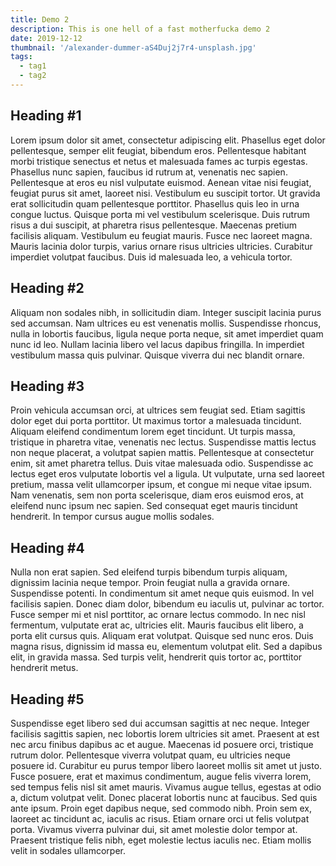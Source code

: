 ```yaml
---
title: Demo 2
description: This is one hell of a fast motherfucka demo 2
date: 2019-12-12
thumbnail: '/alexander-dummer-aS4Duj2j7r4-unsplash.jpg'
tags:
  - tag1
  - tag2
---
```

## Heading #1
Lorem ipsum dolor sit amet, consectetur adipiscing elit. Phasellus eget dolor pellentesque, semper elit feugiat, bibendum eros. Pellentesque habitant morbi tristique senectus et netus et malesuada fames ac turpis egestas. Phasellus nunc sapien, faucibus id rutrum at, venenatis nec sapien. Pellentesque at eros eu nisl vulputate euismod. Aenean vitae nisi feugiat, feugiat purus sit amet, laoreet nisi. Vestibulum eu suscipit tortor. Ut gravida erat sollicitudin quam pellentesque porttitor. Phasellus quis leo in urna congue luctus. Quisque porta mi vel vestibulum scelerisque. Duis rutrum risus a dui suscipit, at pharetra risus pellentesque. Maecenas pretium facilisis aliquam. Vestibulum eu feugiat mauris. Fusce nec laoreet magna. Mauris lacinia dolor turpis, varius ornare risus ultricies ultricies. Curabitur imperdiet volutpat faucibus. Duis id malesuada leo, a vehicula tortor.

## Heading #2
Aliquam non sodales nibh, in sollicitudin diam. Integer suscipit lacinia purus sed accumsan. Nam ultrices eu est venenatis mollis. Suspendisse rhoncus, nulla in lobortis faucibus, ligula neque porta neque, sit amet imperdiet quam nunc id leo. Nullam lacinia libero vel lacus dapibus fringilla. In imperdiet vestibulum massa quis pulvinar. Quisque viverra dui nec blandit ornare.

## Heading #3
Proin vehicula accumsan orci, at ultrices sem feugiat sed. Etiam sagittis dolor eget dui porta porttitor. Ut maximus tortor a malesuada tincidunt. Aliquam eleifend condimentum lorem eget tincidunt. Ut turpis massa, tristique in pharetra vitae, venenatis nec lectus. Suspendisse mattis lectus non neque placerat, a volutpat sapien mattis. Pellentesque at consectetur enim, sit amet pharetra tellus. Duis vitae malesuada odio. Suspendisse ac lectus eget eros vulputate lobortis vel a ligula. Ut vulputate, urna sed laoreet pretium, massa velit ullamcorper ipsum, et congue mi neque vitae ipsum. Nam venenatis, sem non porta scelerisque, diam eros euismod eros, at eleifend nunc ipsum nec sapien. Sed consequat eget mauris tincidunt hendrerit. In tempor cursus augue mollis sodales.

## Heading #4
Nulla non erat sapien. Sed eleifend turpis bibendum turpis aliquam, dignissim lacinia neque tempor. Proin feugiat nulla a gravida ornare. Suspendisse potenti. In condimentum sit amet neque quis euismod. In vel facilisis sapien. Donec diam dolor, bibendum eu iaculis ut, pulvinar ac tortor. Fusce semper mi et nisl porttitor, ac ornare lectus commodo. In nec nisl fermentum, vulputate erat ac, ultricies elit. Mauris faucibus elit libero, a porta elit cursus quis. Aliquam erat volutpat. Quisque sed nunc eros. Duis magna risus, dignissim id massa eu, elementum volutpat elit. Sed a dapibus elit, in gravida massa. Sed turpis velit, hendrerit quis tortor ac, porttitor hendrerit metus.

## Heading #5
Suspendisse eget libero sed dui accumsan sagittis at nec neque. Integer facilisis sagittis sapien, nec lobortis lorem ultricies sit amet. Praesent at est nec arcu finibus dapibus ac et augue. Maecenas id posuere orci, tristique rutrum dolor. Pellentesque viverra volutpat quam, eu ultricies neque posuere id. Curabitur eu purus tempor libero laoreet mollis sit amet ut justo. Fusce posuere, erat et maximus condimentum, augue felis viverra lorem, sed tempus felis nisl sit amet mauris. Vivamus augue tellus, egestas at odio a, dictum volutpat velit. Donec placerat lobortis nunc at faucibus. Sed quis ante ipsum. Proin eget dapibus neque, sed commodo nibh. Proin sem ex, laoreet ac tincidunt ac, iaculis ac risus. Etiam ornare orci ut felis volutpat porta. Vivamus viverra pulvinar dui, sit amet molestie dolor tempor at. Praesent tristique felis nibh, eget molestie lectus iaculis nec. Etiam mollis velit in sodales ullamcorper.
